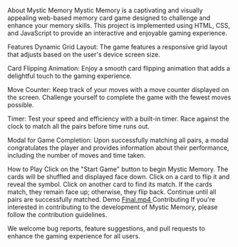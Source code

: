 About Mystic Memory
Mystic Memory is a captivating and visually appealing web-based memory card game designed to challenge and enhance your memory skills. This project is implemented using HTML, CSS, and JavaScript to provide an interactive and enjoyable gaming experience.

Features
Dynamic Grid Layout: The game features a responsive grid layout that adjusts based on the user's device screen size.

Card Flipping Animation: Enjoy a smooth card flipping animation that adds a delightful touch to the gaming experience.

Move Counter: Keep track of your moves with a move counter displayed on the screen. Challenge yourself to complete the game with the fewest moves possible.

Timer: Test your speed and efficiency with a built-in timer. Race against the clock to match all the pairs before time runs out.

Modal for Game Completion: Upon successfully matching all pairs, a modal congratulates the player and provides information about their performance, including the number of moves and time taken.

How to Play
Click on the "Start Game" button to begin Mystic Memory.
The cards will be shuffled and displayed face down.
Click on a card to flip it and reveal the symbol.
Click on another card to find its match.
If the cards match, they remain face up; otherwise, they flip back.
Continue until all pairs are successfully matched.
Demo
 [Final.mp4 ](https://youtu.be/DB4REQEI2Vs?si=VoC6m9FbBcnxF4Er)
Contributing
If you're interested in contributing to the development of Mystic Memory, please follow the contribution guidelines.

We welcome bug reports, feature suggestions, and pull requests to enhance the gaming experience for all users.
